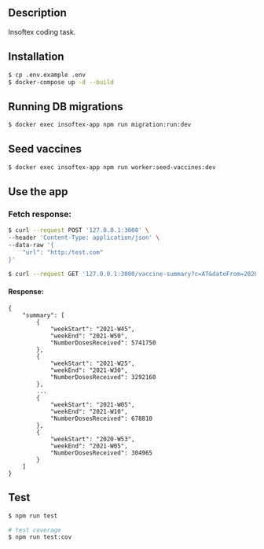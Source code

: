 ## Description

Insoftex coding task.

## Installation

```bash
$ cp .env.example .env
$ docker-compose up -d --build
```

## Running DB migrations

```bash
$ docker exec insoftex-app npm run migration:run:dev
```

## Seed vaccines

```bash
$ docker exec insoftex-app npm run worker:seed-vaccines:dev
```

## Use the app

### Fetch response:

```bash
$ curl --request POST '127.0.0.1:3000' \
--header 'Content-Type: application/json' \
--data-raw '{
    "url": "http:/test.com"
}'

$ curl --request GET '127.0.0.1:3000/vaccine-summary?c=AT&dateFrom=2020-W53&dateTo=2021-W52&rangeSize=5&sort[0][field]=NumberDosesReceived&sort[0][direction]=descending&sort[1][field]=weekStart&sort[1][direction]=ascending'
```

#### Response:
```
{
    "summary": [
        {
            "weekStart": "2021-W45",
            "weekEnd": "2021-W50",
            "NumberDosesReceived": 5741750
        },
        {
            "weekStart": "2021-W25",
            "weekEnd": "2021-W30",
            "NumberDosesReceived": 3292160
        },
        ...
        {
            "weekStart": "2021-W05",
            "weekEnd": "2021-W10",
            "NumberDosesReceived": 678810
        },
        {
            "weekStart": "2020-W53",
            "weekEnd": "2021-W05",
            "NumberDosesReceived": 304965
        }
    ]
}
```

## Test

```bash
$ npm run test

# test coverage
$ npm run test:cov
```
